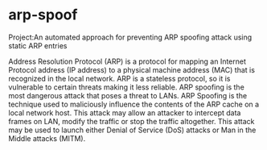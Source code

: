 # arp-spoof
Project:An automated approach for preventing ARP spoofing attack using static ARP entries

Address Resolution Protocol (ARP) is a protocol for mapping an Internet Protocol address (IP address) to a physical
machine address (MAC) that is recognized in the local network. ARP is a stateless protocol, so it is vulnerable to
certain threats making it less reliable. ARP spoofing is the most dangerous attack that poses a threat to LANs. ARP
Spoofing is the technique used to maliciously influence the contents of the ARP cache on a local network host. This
attack may allow an attacker to intercept data frames on LAN, modify the traffic or stop the traffic altogether. This
attack may be used to launch either Denial of Service (DoS) attacks or Man in the Middle attacks (MITM).
